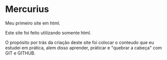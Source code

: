 # Mercurius
 Meu primeiro site em html.

Este site foi feito utilizando somente html.

O propósito por trás da criação deste site foi colocar o conteudo que eu estudei em prática, alem disso aprender, práticar e "quebrar a cabeça" com GIT e GITHUB.

